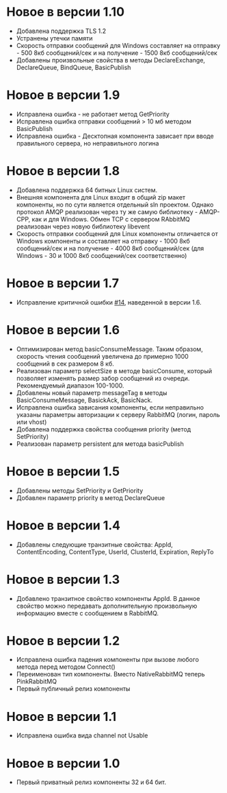 # Новое в версии 1.10
* Добавлена поддержка TLS 1.2
* Устранены утечки памяти
* Скорость отправки сообщений для Windows составляет на отправку - 500 8кб сообщений/сек и на получение - 1500 8кб сообщений/сек
* Добавлены произвольные свойства в методы DeclareExchange, DeclareQueue, BindQueue, BasicPublish

# Новое в версии 1.9
* Исправлена ошибка - не работает метод GetPriority
* Исправлена ошибка отправки сообщений > 10 мб методом BasicPublish
* Исправлена ошибка - Десктопная компонента зависает при вводе правильного сервера, но неправильного логина
# Новое в версии 1.8
* Добавлена поддержка 64 битных Linux систем. 
* Внешняя компонента для Linux входит в общий zip макет компоненты, но по сути является отдельный sln проектом. Однако протокол AMQP реализован через ту же самую библиотеку  - AMQP-CPP, как и для Windows. Обмен TCP с сервером RAbbitMQ реализован через новую библиотеку libevent
* Скорость отправки сообщений для Linux компоненты отличается от Windows компоненты и составляет на отправку - 1000 8кб сообщений/сек и на получение - 4000 8кб сообщений/сек (для Windows - 30 и 1000 8кб сообщений/сек соответственно)

# Новое в версии 1.7
* Исправление критичной ошибки [#14](https://github.com/BITERP/PinkRabbitMQ/issues/14), наведенной в версии 1.6.

# Новое в версии 1.6

* Оптимизирован метод basicConsumeMessage. Таким образом, скорость чтения сообщений увеличена до примерно 1000 сообщений в сек размером 8 кб.
* Реализован параметр selectSize в методе basicConsume, который позволяет изменять размер забор сообщений из очереди. Рекомендуемый диапазон 100-1000.
* Добавлены новый параметр messageTag в методы BasicConsumeMessage, BasickAck, BasicNack.
* Исправлена ошибка зависания компоненты, если неправильно указаны параметры авторизации к серверу RabbitMQ (логин, пароль или vhost)
* Добавлена поддержка свойства сообщения  priority (метод SetPriority)
* Реализован параметр persistent для метода basicPublish 

# Новое в версии 1.5

* Добавлены методы SetPriority и GetPriority
* Добавлен параметр priority в метод DeclareQueue

# Новое в версии 1.4

* Добавлены следующие транзитные свойства: AppId, ContentEncoding, ContentType, UserId, ClusterId, Expiration, ReplyTo

# Новое в версии 1.3

* Добавлено транзитное свойство компоненты AppId. В данное свойство можно передавать дополнительную произвольную информацию вместе с сообщением в RabbitMQ.

# Новое в версии 1.2

* Исправлена ошибка падения компоненты при вызове любого метода перед методом Connect()
* Переименован тип компоненты. Вместо NativeRabbitMQ теперь PinkRabbitMQ
* Первый публичный релиз компоненты

# Новое в версии 1.1

* Исправлена ошибка вида channel not Usable

# Новое в версии 1.0

* Первый приватный релиз компоненты 32 и 64 бит.
